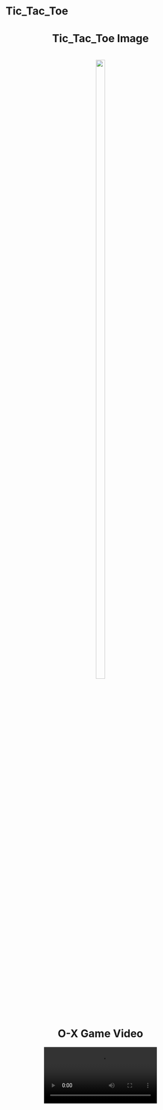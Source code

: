 # Tic_Tac_Toe

#
<h1 align = "center">
 Tic_Tac_Toe Image
</h1>


<h1 align = "center">
  <img src="https://github.com/RaviNarayanBehera/Tic_Tac_Toe/assets/148530184/f8ee66b8-a302-44db-b1fd-957da66cddd9" height=65%  width=22%>
</h1>


#
<h1 align = "center">
O-X Game Video
</h1>
<div align="center">
<video src = "https://github.com/RaviNarayanBehera/Tic_Tac_Toe/assets/148530184/66cee317-a50f-48dd-a6bc-cb77be9783a3"
>








